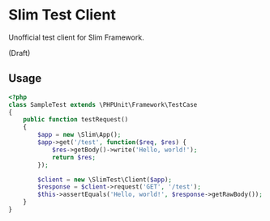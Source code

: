 # Slim Test Client

Unofficial test client for Slim Framework.

(Draft)


## Usage

```php
<?php
class SampleTest extends \PHPUnit\Framework\TestCase
{
    public function testRequest()
    {
        $app = new \Slim\App();
        $app->get('/test', function($req, $res) {
            $res->getBody()->write('Hello, world!');
            return $res;
        });

        $client = new \SlimTest\Client($app);
        $response = $client->request('GET', '/test');
        $this->assertEquals('Hello, world!', $response->getRawBody());
    }
}
```
